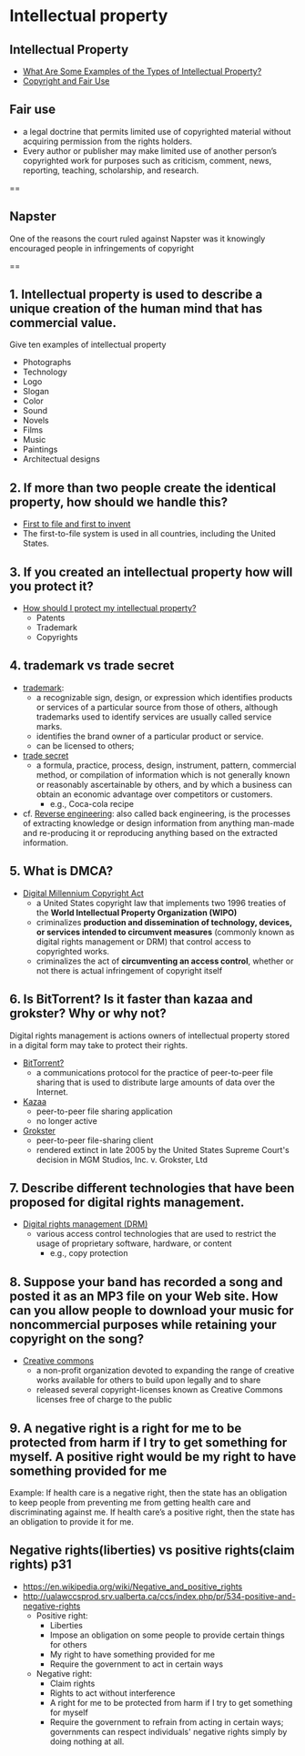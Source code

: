 # Intellectual property

## Intellectual Property
- [What Are Some Examples of the Types of Intellectual Property?](https://www.rocketlawyer.com/article/intellectual-property-examples-types-ps.rl)
- [Copyright and Fair Use](http://ogc.harvard.edu/pages/copyright-and-fair-use)


## Fair use
- a legal doctrine that permits limited use of copyrighted material without acquiring permission from the rights holders.
- Every author or publisher may make limited use of another person’s copyrighted work for purposes such as criticism, comment, news, reporting, teaching, scholarship, and research. 

==

## Napster
One of the reasons the court ruled against Napster was it knowingly encouraged people in infringements of copyright

==

## 1.  Intellectual property is used to describe a unique creation of the human mind that has commercial value.
Give ten examples of intellectual property
- Photographs
- Technology
- Logo
- Slogan
- Color
- Sound
- Novels
- Films
- Music
- Paintings
- Architectual designs

## 2.  If more than two people create the identical property, how should we handle this?
- [First to file and first to invent](https://en.wikipedia.org/wiki/First_to_file_and_first_to_invent)
- The first-to-file system is used in all countries, including the United States.

## 3.  If you created an intellectual property how will you protect it?
- [How should I protect my intellectual property?](http://www.stopfakes.gov/faqs/how-should-i-protect-my-intellectual-property)
    + Patents
    + Trademark
    + Copyrights

## 4.  trademark vs trade secret
- [trademark](https://en.wikipedia.org/wiki/Trademark):
    + a recognizable sign, design, or expression which identifies products or services of a particular source from those of others, although trademarks used to identify services are usually called service marks.
    + identifies the brand owner of a particular product or service. 
    + can be licensed to others;
- [trade secret](https://en.wikipedia.org/wiki/Trade_secret)
    + a formula, practice, process, design, instrument, pattern, commercial method, or compilation of information which is not generally known or reasonably ascertainable by others, and by which a business can obtain an economic advantage over competitors or customers. 
        * e.g., Coca-cola recipe
- cf. [Reverse engineering](https://en.wikipedia.org/wiki/Reverse_engineering): also called back engineering, is the processes of extracting knowledge or design information from anything man-made and re-producing it or reproducing anything based on the extracted information.

## 5.  What is DMCA? 
- [Digital Millennium Copyright Act](https://en.wikipedia.org/wiki/Digital_Millennium_Copyright_Act)
    + a United States copyright law that implements two 1996 treaties of the **World Intellectual Property Organization (WIPO)**
    + criminalizes **production and dissemination of technology, devices, or services intended to circumvent measures** (commonly known as digital rights management or DRM) that control access to copyrighted works.
    + criminalizes the act of **circumventing an access control**, whether or not there is actual infringement of copyright itself

## 6.  Is BitTorrent? Is it faster than kazaa and grokster? Why or why not? 
Digital rights management is actions owners of intellectual property stored in a digital form may take to protect their rights.
- [BitTorrent?](https://en.wikipedia.org/wiki/BitTorrent)
    + a communications protocol for the practice of peer-to-peer file sharing that is used to distribute large amounts of data over the Internet. 
- [Kazaa](https://en.wikipedia.org/wiki/Kazaa)
    - peer-to-peer file sharing application
    - no longer active
- [Grokster](https://en.wikipedia.org/wiki/Grokster)
    - peer-to-peer file-sharing client  
    - rendered extinct in late 2005 by the United States Supreme Court's decision in MGM Studios, Inc. v. Grokster, Ltd

## 7.  Describe different technologies that have been proposed for digital rights management.
- [Digital rights management (DRM)](https://en.wikipedia.org/wiki/Digital_rights_management)
    + various access control technologies that are used to restrict the usage of proprietary software, hardware, or content
        * e.g., copy protection 

## 8.  Suppose your band has recorded a song and posted it as an MP3 file on your Web site. How can you allow people to download your music for noncommercial purposes while retaining your copyright on the song?
- [Creative commons](https://creativecommons.org/)
    + a non-profit organization devoted to expanding the range of creative works available for others to build upon legally and to share
    + released several copyright-licenses known as Creative Commons licenses free of charge to the public 

## 9.  A negative right is a right for me to be protected from harm if I try to get something for myself. A positive right would be my right to have something provided for me
Example: If health care is a negative right, then the state has an obligation to keep people from preventing me from getting health care and discriminating against me. If health care’s a positive right, then the state has an obligation to provide it for me.

## Negative rights(liberties) vs positive rights(claim rights) p31
- https://en.wikipedia.org/wiki/Negative_and_positive_rights
- http://ualawccsprod.srv.ualberta.ca/ccs/index.php/pr/534-positive-and-negative-rights
    + Positive right:
        * Liberties
        * Impose an obligation on some people to provide certain things for others
        * My right to have something provided for me
        * Require the government to act in certain ways
    + Negative right:
        * Claim rights
        * Rights to act without interference
        * A right for me to be protected from harm if I try to get something for myself
        * Require the government to refrain from acting in certain ways; governments can respect individuals' negative rights simply by doing nothing at all.
